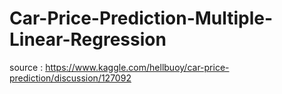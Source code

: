 # Car-Price-Prediction-Multiple-Linear-Regression

source : https://www.kaggle.com/hellbuoy/car-price-prediction/discussion/127092
